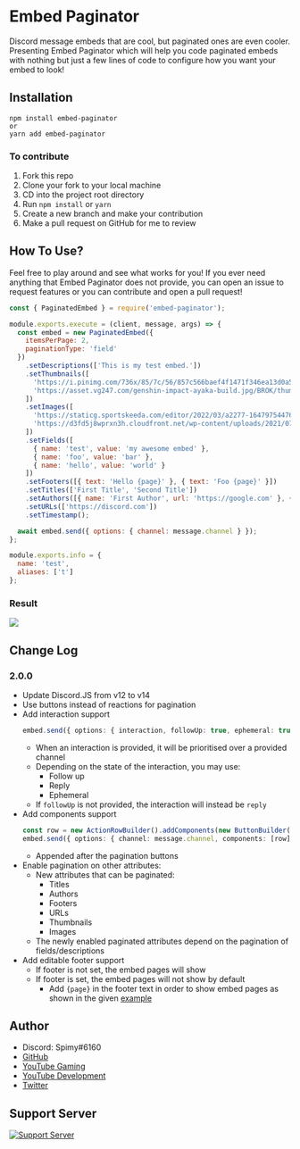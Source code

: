 # Embed Paginator

Discord message embeds that are cool, but paginated ones are even cooler. Presenting Embed Paginator which will help you code paginated embeds with nothing but just a few lines of code to configure how you want your embed to look!

## Installation

```
npm install embed-paginator
or
yarn add embed-paginator
```

### To contribute

1. Fork this repo
2. Clone your fork to your local machine
3. CD into the project root directory
4. Run `npm install` or `yarn`
5. Create a new branch and make your contribution
6. Make a pull request on GitHub for me to review

## How To Use?

Feel free to play around and see what works for you! If you ever need anything that Embed Paginator does not provide, you can open an issue to request features or you can contribute and open a pull request!

```js
const { PaginatedEmbed } = require('embed-paginator');

module.exports.execute = (client, message, args) => {
  const embed = new PaginatedEmbed({
    itemsPerPage: 2,
    paginationType: 'field'
  })
    .setDescriptions(['This is my test embed.'])
    .setThumbnails([
      'https://i.pinimg.com/736x/85/7c/56/857c566baef4f1471f346ea13d0a5da0.jpg',
      'https://asset.vg247.com/genshin-impact-ayaka-build.jpg/BROK/thumbnail/1200x1200/quality/100/genshin-impact-ayaka-build.jpg'
    ])
    .setImages([
      'https://staticg.sportskeeda.com/editor/2022/03/a2277-16479754476161-1920.jpg',
      'https://d3fd5j8wprxn3h.cloudfront.net/wp-content/uploads/2021/07/kamisatoayaka-708x400.jpg'
    ])
    .setFields([
      { name: 'test', value: 'my awesome embed' },
      { name: 'foo', value: 'bar' },
      { name: 'hello', value: 'world' }
    ])
    .setFooters([{ text: 'Hello {page}' }, { text: 'Foo {page}' }])
    .setTitles(['First Title', 'Second Title'])
    .setAuthors([{ name: 'First Author', url: 'https://google.com' }, { name: 'Second Author' }])
    .setURLs(['https://discord.com'])
    .setTimestamp();

  await embed.send({ options: { channel: message.channel } });
};

module.exports.info = {
  name: 'test',
  aliases: ['t']
};
```

### Result

![](https://i.imgur.com/aAVii4P.gif)

## Change Log

### 2.0.0

- Update Discord.JS from v12 to v14
- Use buttons instead of reactions for pagination
- Add interaction support
  ```ts
  embed.send({ options: { interaction, followUp: true, ephemeral: true } });
  ```
  - When an interaction is provided, it will be prioritised over a provided channel
  - Depending on the state of the interaction, you may use:
    - Follow up
    - Reply
    - Ephemeral
  - If `followUp` is not provided, the interaction will instead be `reply`
- Add components support
  ```ts
  const row = new ActionRowBuilder().addComponents(new ButtonBuilder().setCustomId('test').setLabel('Test'));
  embed.send({ options: { channel: message.channel, components: [row] } });
  ```
  - Appended after the pagination buttons
- Enable pagination on other attributes:
  - New attributes that can be paginated:
    - Titles
    - Authors
    - Footers
    - URLs
    - Thumbnails
    - Images
  - The newly enabled paginated attributes depend on the pagination of fields/descriptions
- Add editable footer support
  - If footer is not set, the embed pages will show
  - If footer is set, the embed pages will not show by default
    - Add `{page}` in the footer text in order to show embed pages as shown in the given [example](#how-to-use)

## Author

- Discord: Spimy#6160
- [GitHub](https://github.com/Spimy)
- [YouTube Gaming](https://www.youtube.com/channel/UCNfE0E97k3fouJg-2nulLKg)
- [YouTube Development](https://www.youtube.com/channel/UCEw406qZnsdCEpRgVvCJzuQ)
- [Twitter](https://twitter.com/OfficialSpimy)

## Support Server

[![Support Server](https://discordapp.com/api/guilds/422469294786347016/widget.png?style=banner2)](https://discord.gg/865tNC4)
